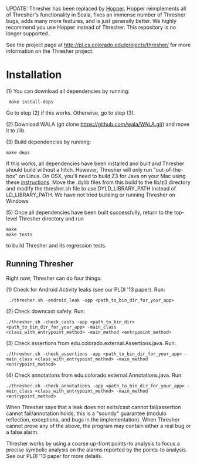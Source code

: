 UPDATE: Thresher has been replaced by [Hopper](https://github.com/cuplv/hopper). Hopper reimplements all of Thresher's functionality in Scala, fixes an immense number of Thresher bugs, adds many more features, and is just generally better. We highly recommend you use Hopper instead of Thresher. This repository is no longer supported.

See the project page at http://pl.cs.colorado.edu/projects/thresher/ for more information on the Thresher project.

Installation
============
(1) You can download all dependencies by running:

     make install-deps

Go to step (2) if this works. Otherwise, go to step (3).

(2) Download WALA (git clone https://github.com/wala/WALA.git) and move it to /lib.

(3) Build dependencies by running:

    make deps

If this works, all dependencies have been installed and built and Thresher should build without a hitch. However, Thresher will only run "out-of-the-box" on Linux. On OSX, you'll need to build Z3 for Java on your Mac using these [instructions](http://leodemoura.github.io/blog/2012/12/10/z3-for-java.html). Move the .dylib files from this build to the lib/z3 directory and modify the thresher.sh file to use DYLD_LIBRARY_PATH instead of LD_LIBRARY_PATH. We have not tried building or running Thresher on Windows

(5) Once all dependencies have been built successfully, return to the top-level Thresher directory and run
  
    make
    make tests

to build Thresher and its regression tests. 

Running Thresher
----------------

Right now, Thresher can do four things:

(1) Check for Android Activity leaks (see our PLDI '13 paper). Run:

     ./thresher.sh -android_leak -app <path_to_bin_dir_for_your_app>

(2) Check downcast safety. Run: 
    
    ./thresher.sh -check_casts -app <path_to_bin_dir> <path_to_bin_dir_for_your_app> -main_class <class_with_entrypoint_method> -main_method <entrypoint_method>

(3) Check assertions from edu.colorado.external.Assertions.java. Run:

    ./thresher.sh -check_assertions -app <path_to_bin_dir_for_your_app> -main_class <class_with_entrypoint_method> -main_method <entrypoint_method>

(4) Check annotations from edu.colorado.external.Annotations.java. Run:

    ./thresher.sh -check_annotations -app <path_to_bin_dir_for_your_app> -main_class <class_with_entrypoint_method> -main_method <entrypoint_method>
   
When Thresher says that a leak does not exits/cast cannot fail/assertion cannot fail/annotation holds, this is a "soundy" guarantee (modulo reflection, exceptions, and bugs in the implementation). When Thresher cannot prove any of the above, the program may contain either a real bug or a false alarm.

Thresher works by using a coarse up-front points-to analysis to focus a precise symbolic analysis on the alarms reported by the points-to analysis. See our PLDI '13 paper for more details.

